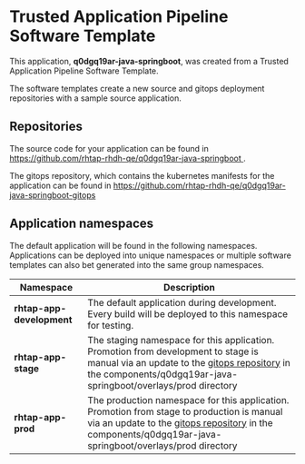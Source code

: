 # Trusted Application Pipeline Software Template

This application, **q0dgq19ar-java-springboot**, was created from a Trusted Application Pipeline Software Template.

The software templates create a new source and gitops deployment repositories with a sample source application. 

## Repositories

The source code for your application can be found in [https://github.com/rhtap-rhdh-qe/q0dgq19ar-java-springboot ](https://github.com/rhtap-rhdh-qe/q0dgq19ar-java-springboot ).
 
The gitops repository, which contains the kubernetes manifests for the application can be found in 
[https://github.com/rhtap-rhdh-qe/q0dgq19ar-java-springboot-gitops ](https://github.com/rhtap-rhdh-qe/q0dgq19ar-java-springboot-gitops ) 

## Application namespaces 

The default application will be found in the following namespaces. Applications can be deployed into unique namespaces or multiple software templates can also bet generated into the same group namespaces.  

|  Namespace   |  Description   |  
| -------- | -------- |   
| **rhtap-app-development** | The default application during development. Every build will be deployed to this namespace for testing. | 
| **rhtap-app-stage** | The staging namespace for this application. Promotion from development to stage is manual via an update to the [gitops repository](https://github.com/rhtap-rhdh-qe/q0dgq19ar-java-springboot-gitops ) in the components/q0dgq19ar-java-springboot/overlays/prod directory |  
| **rhtap-app-prod** | The production namespace for this application. Promotion from stage to production is manual via an update to the [gitops repository](https://github.com/rhtap-rhdh-qe/q0dgq19ar-java-springboot-gitops ) in the components/q0dgq19ar-java-springboot/overlays/prod directory | 